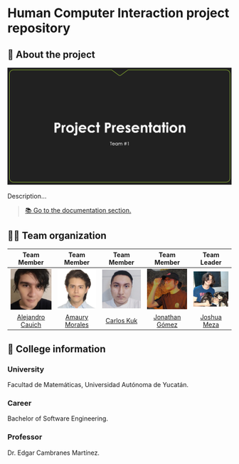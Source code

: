 # Human Computer Interaction project repository

## 📝 About the project

[![Introduction video](./github/img/IntroVideoF.png)](https://youtu.be/prHE3JrUufs)

Description...

> [📚 Go to the documentation section.](./github/doc/index.md)

## 👨‍💻 Team organization

|                      Team Member                      |                    Team Member                     |                    Team Member                     |                     Team Member                      |                    Team Leader                     |
| :---------------------------------------------------: | :------------------------------------------------: | :------------------------------------------------: | :--------------------------------------------------: | :------------------------------------------------: |
| ![Member picture](./github/img/Picture_Alejandro.png) | ![Member picture](./github/img/Picture_Amaury.png) | ![Member picture](./github/img/Picture_Carlos.png) | ![Member picture](./github/img/Picture_Jonathan.png) | ![Member picture](./github/img/Picture_Joshua.png) |
|    [Alejandro Cauich](https://github.com/Alrox97)     |   [Amaury Morales](https://github.com/amcamcamc)   |   [Carlos Kuk](https://github.com/carlosbaeza6)    |   [Jonathan Gómez](https://github.com/JonathanGGB)   |    [Joshua Meza](https://github.com/JoshuaMeza)    |

## 🏫 College information

### University

Facultad de Matemáticas, Universidad Autónoma de Yucatán.

### Career

Bachelor of Software Engineering.

### Professor

Dr. Edgar Cambranes Martínez.
